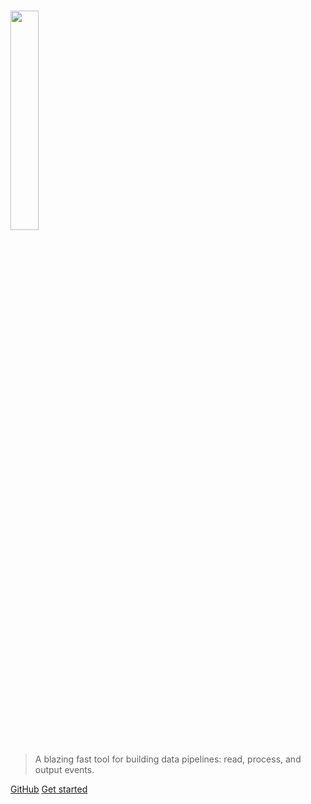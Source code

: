 # <img src="/file.d/static/file.d.png" width="30%">

> A blazing fast tool for building data pipelines: read, process, and output events. 

[GitHub](https://github.com/ozontech/file.d)
[Get started](/README.md)


